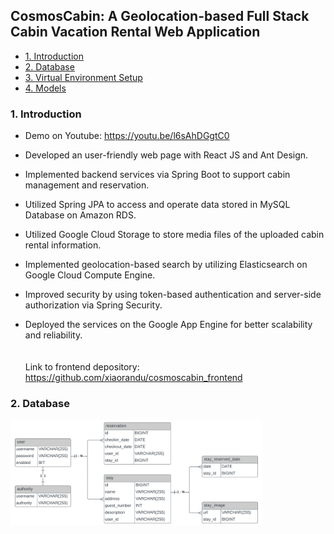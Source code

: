 ## CosmosCabin: A Geolocation-based Full Stack Cabin Vacation Rental Web Application  
+ [1. Introduction](#1-introduction)
+ [2. Database](#2-Database)
+ [3. Virtual Environment Setup](#3-Virtual-Environment-Setup)
+ [4. Models](#4-Models)

### 1. Introduction
* Demo on Youtube: https://youtu.be/l6sAhDGgtC0
* Developed an user-friendly web page with React JS and Ant Design.

* Implemented backend services via Spring Boot to support cabin management and reservation. 

* Utilized Spring JPA to access and operate data stored in MySQL Database on Amazon RDS.

* Utilized Google Cloud Storage to store media files of the uploaded cabin rental information.

* Implemented geolocation-based search by utilizing Elasticsearch on Google Cloud Compute Engine.

* Improved security by using token-based authentication and server-side authorization via Spring Security.

* Deployed the services on the Google App Engine for better scalability and reliability.
  \
  \
  \
  Link to frontend depository: https://github.com/xiaorandu/cosmoscabin_frontend
### 2. Database
<img src="src/main/java/com/project/onlinebooking/dataModel.png" alt="Alt text" width="80%"/>
